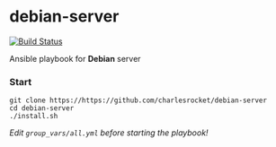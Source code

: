 # debian-server

[![Build Status](https://travis-ci.com/charlesrocket/debian-server.svg?branch=master)](https://travis-ci.com/charlesrocket/debian-server)

Ansible playbook for **Debian** server

### Start

```
git clone https://https://github.com/charlesrocket/debian-server
cd debian-server
./install.sh
```

_Edit `group_vars/all.yml` before starting the playbook!_
